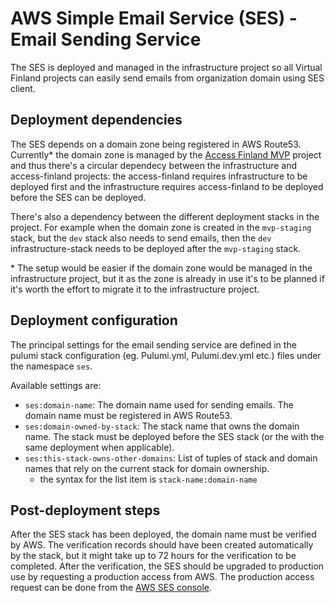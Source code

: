 # AWS Simple Email Service (SES) - Email Sending Service

The SES is deployed and managed in the infrastructure project so all Virtual Finland projects can easily send emails from organization domain using SES client.

## Deployment dependencies

The SES depends on a domain zone being registered in AWS Route53. Currently\* the domain zone is managed by the [Access Finland MVP](https://github.com/Virtual-Finland-Development/access-finland) project and thus there's a circular dependecy between the infrastructure and access-finland projects: the access-finland requires infrastructure to be deployed first and the infrastructure requires access-finland to be deployed before the SES can be deployed.

There's also a dependency between the different deployment stacks in the project. For example when the domain zone is created in the `mvp-staging` stack, but the `dev` stack also needs to send emails, then the `dev` infrastructure-stack needs to be deployed after the `mvp-staging` stack. 

\* The setup would be easier if the domain zone would be managed in the infrastructure project, but it as the zone is already in use it's to be planned if it's worth the effort to migrate it to the infrastructure project.

## Deployment configuration

The principal settings for the email sending service are defined in the pulumi stack configuration (eg. Pulumi.yml, Pulumi.dev.yml etc.) files under the namespace `ses`. 

Available settings are:

- `ses:domain-name`: The domain name used for sending emails. The domain name must be registered in AWS Route53.
- `ses:domain-owned-by-stack`: The stack name that owns the domain name. The stack must be deployed before the SES stack (or the with the same deployment when applicable).
- `ses:this-stack-owns-other-domains`: List of tuples of stack and domain names that rely on the current stack for domain ownership.
  - the syntax for the list item is `stack-name:domain-name`

## Post-deployment steps

After the SES stack has been deployed, the domain name must be verified by AWS. The verification records should have been created automatically by the stack, but it might take up to 72 hours for the verification to be completed. After the verification, the SES should be upgraded to production use by requesting a production access from AWS. The production access request can be done from the [AWS SES console](https://console.aws.amazon.com/ses/).